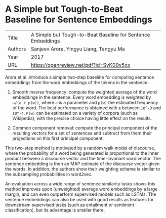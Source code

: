 # A Simple but Tough-to-Beat Baseline for Sentence Embeddings

|||
| --- | --- |
| Title | A Simple but Tough-to-Beat Baseline for Sentence Embeddings |
| Authors | Sanjeev Arora, Yingyu Liang, Tengyu Ma |
| Year | 2017 |
| URL | https://openreview.net/pdf?id=SyK00v5xx |

Arora et al. introduce a simple two-step baseline for computing sentence embeddings from the 
word embeddings of the tokens in the sentence: 

1. Smooth inverse frequency: compute the weighted average of the word embeddings in the sentence. 
Every word embedding is 
weighted by `a/(a + p(w))`, where `a` is a parameter and `p(w)` the estimated frequency
of the word. The best performance is obtained with `a` between `10^-3` and `10^-4`. `P(w)` can
be estimated on a variety of corpora (such as Wikipedia), with the precise choice having
little effect on the results.

2. Common component removal: compute the principal component of the resulting vectors
for a set of sentences and subtract from them their projections on this first principal component.

This two-step method is motivated by a random walk model of discourse, where the probability
of a word being generated is proportional to the inner product between a discourse vector
and the time-invariant word vector. The sentence embedding is then an MAP estimate of the
discourse vector given the words. In addition, the authors show their weighting scheme
is similar to the subsampling probabilities in word2vec.

An evaluation across a wide range of sentence similarity tasks shows this method improves upon 
(unweighted) average word embeddings by a large margin, and can even outperform supervised
models such as LSTMs. The sentence embeddings can also be used with good results as features
for downstream supervised tasks (such as entailment or sentiment classification), but its
advantage is smaller there.